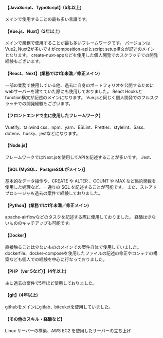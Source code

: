 #### 【JavaScript、TypeScript】(5年以上)
メインで使用することの最も多い言語です。

#### 【Vue.js、Nuxt】(3年以上)
メインで業務で使用することが最も多いフレームワークです。
バージョンはVue2, Nuxt2が多いですがcomposition-apiとscript setup構文が記述のメインとなります。
create-nuxt-appなどを使用した個人開発でのスクラッチでの開発経験もございます。

#### 【React、Next】(業務では1年未満／修正メイン)
一部の業務で使用している他、過去に自身のポートフォリオを公開するためにwebサーバーを建てていた際にも使用しておりました。
React Hooksとfunction構文が記述のメインになります。 Vue.jsと同じく個人開発でのフルスクラッチでの開発経験もございます。

#### 【フロントエンドで主に使用したフレームワーク】 
Vuetify、tailwind css、npm、yarn、ESLint、Prettier、stylelint、Sass、dotenv、husky、jestなどになります。

#### 【Node.js】
フレームワークではNext.jsを使用してAPIを記述することが多いです。
Jest、

#### 【SQL (MySQL、PostgreSQLがメイン)】
基本的なデータ操作や、CREATE や ALTER 、COUNT や MAX など集約関数を使用した処理など、一通りの SQL を記述することが可能です。 
また、ストアドプロシージャも過去の案件で経験しておりました。

#### 【Python】(業務では1年未満／修正メイン)
apache-airflowなどのタスクを記述する際に使用しておりました。
経験は少ないもののキャチアップも可能です。

#### 【Docker】
直接触ることは少ないもののメインでの案件自体で使用していました。
dockerfile、docker-composeを使用したファイルの記述の修正やコンテナの構築なども個人での経験を中心に行なっておりました。

#### 【PHP（ver 5など）】(4年以上)
主に過去の案件で5年ほど使用しておりました。

#### 【git】(4年以上)
githubをメインにgitlab、bitcuketを使用していました。

#### 【その他のスキル・経験など】
Linux サーバーの構築、AWS EC2 を使用したサーバーの立ち上げ
